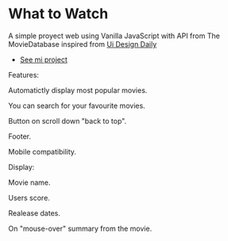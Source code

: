 # What to Watch

A simple proyect web using Vanilla JavaScript with API from The MovieDatabase inspired from [Ui Design Daily](https://uidesigndaily.com/posts/photoshop-movie-app-mobile-day-193)

* [See mi project](https://htmlpreview.github.io/?https://github.com/GuidoFavara/WhatToWatch/blob/master/index.html)

Features:

Automatictly display most popular movies.

You can search for your favourite movies.

Button on scroll down "back to top".

Footer.

Mobile compatibility.



Display:

Movie name.

Users score.

Realease dates.

On "mouse-over" summary from the movie.






